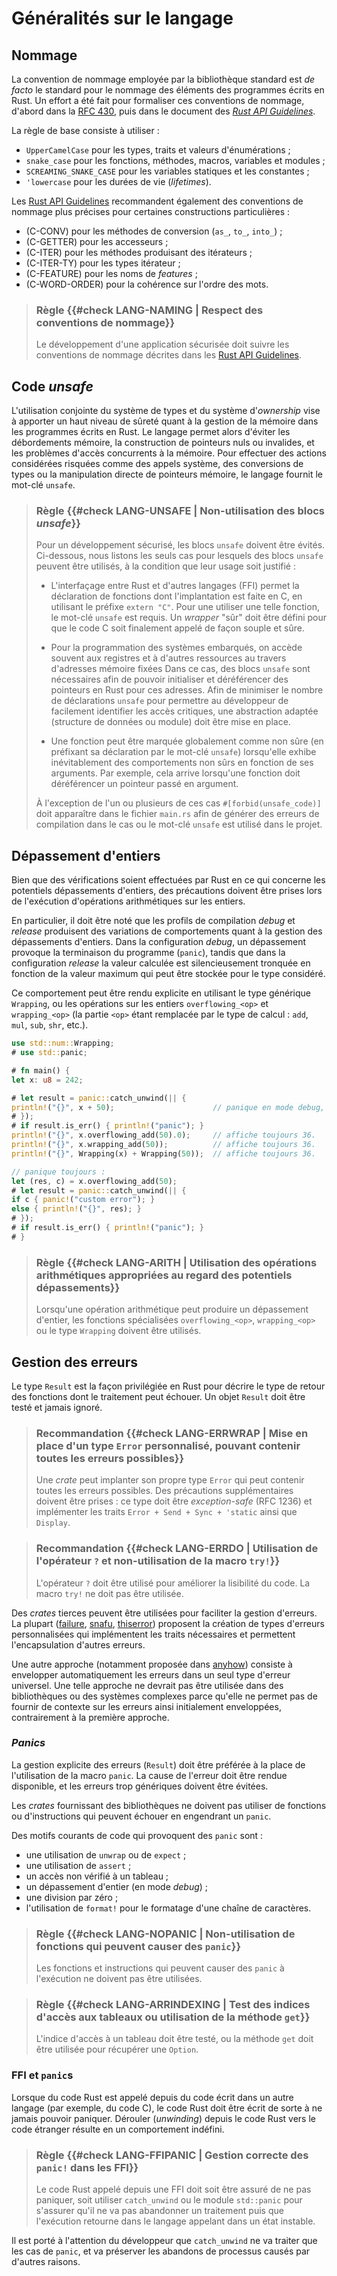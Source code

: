 # Généralités sur le langage

## Nommage

La convention de nommage employée par la bibliothèque standard est *de facto* le
standard pour le nommage des éléments des programmes écrits en Rust. Un effort a
été fait pour formaliser ces conventions de nommage, d'abord dans la [RFC 430],
puis dans le document des *[Rust API Guidelines]*.

La règle de base consiste à utiliser :

- `UpperCamelCase` pour les types, traits et valeurs d'énumérations ;
- `snake_case` pour les fonctions, méthodes, macros, variables et modules ;
- `SCREAMING_SNAKE_CASE` pour les variables statiques et les constantes ;
- `'lowercase` pour les durées de vie (*lifetimes*).

Les [Rust API Guidelines] recommandent également des conventions de nommage
plus précises pour certaines constructions particulières :

- (C-CONV) pour les méthodes de conversion (`as_`, `to_`, `into_`) ;
- (C-GETTER) pour les accesseurs ;
- (C-ITER) pour les méthodes produisant des itérateurs ;
- (C-ITER-TY) pour les types itérateur ;
- (C-FEATURE) pour les noms de *features* ;
- (C-WORD-ORDER) pour la cohérence sur l'ordre des mots.

> ### Règle {{#check LANG-NAMING | Respect des conventions de nommage}}
>
> Le développement d'une application sécurisée doit suivre les conventions de
> nommage décrites dans les [Rust API Guidelines].

[rfc 430]: https://github.com/rust-lang/rfcs/blob/master/text/0430-finalizing-naming-conventions.md
[rust api guidelines]: https://rust-lang.github.io/api-guidelines/

## Code *unsafe*

L'utilisation conjointe du système de types et du système d'*ownership* vise à
apporter un haut niveau de sûreté quant à la gestion de la mémoire dans les
programmes écrits en Rust. Le langage permet alors d'éviter les débordements
mémoire, la construction de pointeurs nuls ou invalides, et les problèmes
d'accès concurrents à la mémoire.
Pour effectuer des actions considérées risquées comme des appels système, des
conversions de types ou la manipulation directe de pointeurs mémoire, le
langage fournit le mot-clé `unsafe`.

> ### Règle {{#check LANG-UNSAFE | Non-utilisation des blocs *unsafe*}}
>
> Pour un développement sécurisé, les blocs `unsafe` doivent être évités.
> Ci-dessous, nous listons les seuls cas pour lesquels des blocs `unsafe`
> peuvent être utilisés, à la condition que leur usage soit justifié :
>
>  - L'interfaçage entre Rust et d'autres langages (FFI) permet la déclaration
>  de fonctions dont l'implantation est faite en C, en utilisant le préfixe
>  `extern "C"`. Pour une utiliser une telle fonction, le mot-clé `unsafe` est
>  requis. Un *wrapper* "sûr" doit être défini pour que le code C soit
>  finalement appelé de façon souple et sûre.
>
>  - Pour la programmation des systèmes embarqués, on accède souvent aux
>  registres et à d'autres ressources au travers d'adresses mémoire fixées
>  Dans ce cas, des blocs `unsafe` sont nécessaires afin de pouvoir initialiser
>  et déréférencer des pointeurs en Rust pour ces adresses. Afin de minimiser le
>  nombre de déclarations `unsafe` pour permettre au développeur de facilement
>  identifier les accès critiques, une abstraction adaptée (structure de
>  données ou module) doit être mise en place.
>
>  - Une fonction peut être marquée globalement comme non sûre (en préfixant sa
>  déclaration par le mot-clé `unsafe`) lorsqu'elle exhibe inévitablement des
>  comportements non sûrs en fonction de ses arguments. Par exemple, cela arrive
>  lorsqu'une fonction doit déréférencer un pointeur passé en argument.
>
> À l'exception de l'un ou plusieurs de ces cas `#[forbid(unsafe_code)]` doit
> apparaître dans le fichier `main.rs` afin de générer des erreurs de
> compilation dans le cas ou le mot-clé `unsafe` est utilisé dans le projet.

## Dépassement d'entiers

Bien que des vérifications soient effectuées par Rust en ce qui concerne les
potentiels dépassements d'entiers, des précautions doivent être prises lors de
l'exécution d'opérations arithmétiques sur les entiers.

En particulier, il doit être noté que les profils de compilation *debug* et
*release* produisent des variations de comportements quant à la gestion des
dépassements d'entiers. Dans la configuration *debug*, un dépassement provoque
la terminaison du programme (`panic`), tandis que dans la configuration
*release* la valeur calculée est silencieusement tronquée en fonction de la
valeur maximum qui peut être stockée pour le type considéré.

Ce comportement peut être rendu explicite en utilisant le type générique
`Wrapping`, ou les opérations sur les entiers `overflowing_<op>` et
`wrapping_<op>` (la partie `<op>` étant remplacée par le type de calcul :
`add`, `mul`, `sub`, `shr`, etc.).

```rust
use std::num::Wrapping;
# use std::panic;

# fn main() {
let x: u8 = 242;

# let result = panic::catch_unwind(|| {
println!("{}", x + 50);                      // panique en mode debug, affiche 36 en mode release.
# });
# if result.is_err() { println!("panic"); }
println!("{}", x.overflowing_add(50).0);     // affiche toujours 36.
println!("{}", x.wrapping_add(50));          // affiche toujours 36.
println!("{}", Wrapping(x) + Wrapping(50));  // affiche toujours 36.

// panique toujours :
let (res, c) = x.overflowing_add(50);
# let result = panic::catch_unwind(|| {
if c { panic!("custom error"); }
else { println!("{}", res); }
# });
# if result.is_err() { println!("panic"); }
# }
```

> ### Règle {{#check LANG-ARITH | Utilisation des opérations arithmétiques appropriées au regard des potentiels dépassements}}
>
> Lorsqu'une opération arithmétique peut produire un dépassement d'entier, les
> fonctions spécialisées `overflowing_<op>`, `wrapping_<op>` ou le type
> `Wrapping` doivent être utilisés.

## Gestion des erreurs

<!--
<mark>TODO</mark>: décrire les bonnes pratiques de gestion d'erreurs.
-->

Le type `Result` est la façon privilégiée en Rust pour décrire le type de retour
des fonctions dont le traitement peut échouer. Un objet `Result` doit être
testé et jamais ignoré.

> ### Recommandation {{#check LANG-ERRWRAP | Mise en place d'un type `Error` personnalisé, pouvant contenir toutes les erreurs possibles}}
>
> Une *crate* peut implanter son propre type `Error` qui peut contenir toutes
> les erreurs possibles. Des précautions supplémentaires doivent être prises :
> ce type doit être *exception-safe* (RFC 1236) et implémenter les traits
> `Error + Send + Sync + 'static` ainsi que `Display`.

> ### Recommandation {{#check LANG-ERRDO | Utilisation de l'opérateur `?` et non-utilisation de la macro `try!`}}
>
> L'opérateur `?` doit être utilisé pour améliorer la lisibilité du code.
> La macro `try!` ne doit pas être utilisée.

Des *crates* tierces peuvent être utilisées pour faciliter la gestion d'erreurs.
La plupart ([failure], [snafu], [thiserror]) proposent la création de types
d'erreurs personnalisées qui implémentent les traits nécessaires et permettent
l'encapsulation d'autres erreurs.

Une autre approche (notamment proposée dans [anyhow]) consiste à envelopper
automatiquement les erreurs dans un seul type d'erreur universel. Une telle
approche ne devrait pas être utilisée dans des bibliothèques ou des systèmes
complexes parce qu'elle ne permet pas de fournir de contexte sur les erreurs
ainsi initialement enveloppées, contrairement à la première approche.

[failure]: https://crates.io/crates/failure
[snafu]: https://crates.io/crates/snafu
[thiserror]: https://crates.io/crates/thiserror
[anyhow]: https://crates.io/crates/anyhow

### *Panics*

La gestion explicite des erreurs (`Result`) doit être préférée à la place de
l'utilisation de la macro `panic`. La cause de l'erreur doit être rendue
disponible, et les erreurs trop génériques doivent être évitées.

Les *crates* fournissant des bibliothèques ne doivent pas utiliser de fonctions
ou d'instructions qui peuvent échouer en engendrant un `panic`.

Des motifs courants de code qui provoquent des `panic` sont :

- une utilisation de `unwrap` ou de `expect` ;
- une utilisation de `assert` ;
- un accès non vérifié à un tableau ;
- un dépassement d'entier (en mode *debug*) ;
- une division par zéro ;
- l'utilisation de `format!` pour le formatage d'une chaîne de caractères.

> ### Règle {{#check LANG-NOPANIC | Non-utilisation de fonctions qui peuvent causer des `panic`}}
>
> Les fonctions et instructions qui peuvent causer des `panic` à l'exécution
> ne doivent pas être utilisées.

> ### Règle {{#check LANG-ARRINDEXING | Test des indices d'accès aux tableaux ou utilisation de la méthode `get`}}
>
> L'indice d'accès à un tableau doit être testé, ou la méthode `get` doit être
> utilisée pour récupérer une `Option`.

<!--
<mark>TODO</mark> Vérifier si la crate *[no_panic](https://github.com/dtolnay/no-panic)*
peut détecter tous les cas. Inconvénient : toutes les fonctions doivent être
marquées avec `#[no_panic]`.
-->
<!--
<mark>TODO</mark> Another possibility:
[rustig](https://github.com/Technolution/rustig) (doesn't build here)
-->

### FFI et `panic`s

Lorsque du code Rust est appelé depuis du code écrit dans un autre
langage (par exemple, du code C), le code Rust doit être écrit de sorte à ne
jamais pouvoir paniquer.
Dérouler (*unwinding*) depuis le code Rust vers le code étranger résulte en un
comportement indéfini.

> ### Règle {{#check LANG-FFIPANIC | Gestion correcte des `panic!` dans les FFI}}
>
> Le code Rust appelé depuis une FFI doit soit être assuré de ne pas paniquer,
> soit utiliser `catch_unwind` ou le module `std::panic` pour s'assurer qu'il
> ne va pas abandonner un traitement puis que l'exécution retourne dans le
> langage appelant dans un état instable.

Il est porté à l'attention du développeur que `catch_unwind` ne va traiter que
les cas de `panic`, et va préserver les abandons de processus causés par
d'autres raisons.

<!-- ## Macros -->

<!--
<mark>TODO</mark> : complexité cyclomatique du code macro-expansé, limites de
récursion, ...
-->
